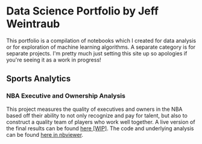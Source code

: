 # Data Science Portfolio by Jeff Weintraub

This portfolio is a compilation of notebooks which I created for data analysis or for exploration of machine learning algorithms. A separate category is for separate projects. I'm pretty much just setting this site up so apologies if you're seeing it as a work in progress!

## Sports Analytics

### NBA Executive and Ownership Analysis

This project measures the quality of executives and owners in the NBA based off their ability to not only recognize and pay for talent, but also to construct a quality team of players who work well together. A live version of the final results can be found [here [WIP]](x). The code and underlying analysis can be found [here in nbviewer](https://nbviewer.org/github/weintraubje/weintraubje.github.io/blob/main/NBA%20Contracts/NBA%20Contract%20Analytics.ipynb).
